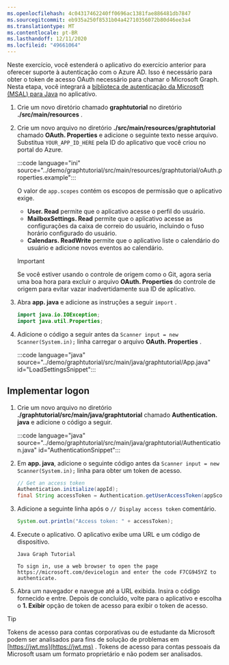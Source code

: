 ```yaml
---
ms.openlocfilehash: 4c04317462240ff0696ac1381fae886481db7847
ms.sourcegitcommit: eb935a250f8531b04a42710356072b80d46ee3a4
ms.translationtype: MT
ms.contentlocale: pt-BR
ms.lasthandoff: 12/11/2020
ms.locfileid: "49661064"
---
```

<!-- markdownlint-disable MD002 MD041 -->

Neste exercício, você estenderá o aplicativo do exercício anterior para oferecer suporte à autenticação com o Azure AD. Isso é necessário para obter o token de acesso OAuth necessário para chamar o Microsoft Graph. Nesta etapa, você integrará a [biblioteca de autenticação da Microsoft (MSAL) para Java](https://github.com/AzureAD/microsoft-authentication-library-for-java) no aplicativo.

1. Crie um novo diretório chamado **graphtutorial** no diretório **./src/main/resources** .

1. Crie um novo arquivo no diretório **./src/main/resources/graphtutorial** chamado **OAuth. Properties** e adicione o seguinte texto nesse arquivo. Substitua `YOUR_APP_ID_HERE` pela ID do aplicativo que você criou no portal do Azure.

    :::code language="ini" source="../demo/graphtutorial/src/main/resources/graphtutorial/oAuth.properties.example":::

    O valor de `app.scopes` contém os escopos de permissão que o aplicativo exige.

    - **User. Read** permite que o aplicativo acesse o perfil do usuário.
    - **MailboxSettings. Read** permite que o aplicativo acesse as configurações da caixa de correio do usuário, incluindo o fuso horário configurado do usuário.
    - **Calendars. ReadWrite** permite que o aplicativo liste o calendário do usuário e adicione novos eventos ao calendário.

    > [!IMPORTANT]
    > Se você estiver usando o controle de origem como o Git, agora seria uma boa hora para excluir o arquivo **OAuth. Properties** do controle de origem para evitar vazar inadvertidamente sua ID de aplicativo.

1. Abra **app. java** e adicione as instruções a seguir `import` .

    ```java
    import java.io.IOException;
    import java.util.Properties;
    ```

1. Adicione o código a seguir antes da `Scanner input = new Scanner(System.in);` linha carregar o arquivo **OAuth. Properties** .

    :::code language="java" source="../demo/graphtutorial/src/main/java/graphtutorial/App.java" id="LoadSettingsSnippet":::

## <a name="implement-sign-in"></a>Implementar logon

1. Crie um novo arquivo no diretório **./graphtutorial/src/main/java/graphtutorial** chamado **Authentication. java** e adicione o código a seguir.

    :::code language="java" source="../demo/graphtutorial/src/main/java/graphtutorial/Authentication.java" id="AuthenticationSnippet":::

1. Em **app. java**, adicione o seguinte código antes da `Scanner input = new Scanner(System.in);` linha para obter um token de acesso.

    ```java
    // Get an access token
    Authentication.initialize(appId);
    final String accessToken = Authentication.getUserAccessToken(appScopes);
    ```

1. Adicione a seguinte linha após o `// Display access token` comentário.

    ```java
    System.out.println("Access token: " + accessToken);
    ```

1. Execute o aplicativo. O aplicativo exibe uma URL e um código de dispositivo.

    ```Shell
    Java Graph Tutorial

    To sign in, use a web browser to open the page https://microsoft.com/devicelogin and enter the code F7CG945YZ to authenticate.
    ```

1. Abra um navegador e navegue até a URL exibida. Insira o código fornecido e entre. Depois de concluído, volte para o aplicativo e escolha o **1. Exibir** opção de token de acesso para exibir o token de acesso.

> [!TIP]
> Tokens de acesso para contas corporativas ou de estudante da Microsoft podem ser analisados para fins de solução de problemas em [https://jwt.ms](https://jwt.ms) . Tokens de acesso para contas pessoais da Microsoft usam um formato proprietário e não podem ser analisados.
